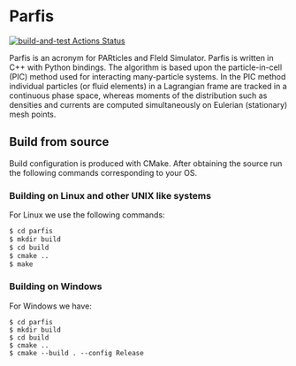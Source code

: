 # Parfis

[![build-and-test Actions Status](https://github.com/GinkoBalboa/parfis/workflows/main/badge.svg)](https://github.com/GinkoBalboa/parfis/actions)

Parfis is an acronym for PARticles and FIeld Simulator. Parfis is written in 
C++ with Python bindings. The algorithm is based upon the particle-in-cell 
(PIC) method used for interacting many-particle systems. In the PIC method
individual particles (or fluid elements) in a Lagrangian frame are tracked 
in a continuous phase space, whereas moments of the distribution such as 
densities and currents are computed simultaneously on Eulerian (stationary) 
mesh points.


## Build from source

Build configuration is produced with CMake. After obtaining the source run the 
following commands corresponding to your OS.

### Building on Linux and other UNIX like systems

For Linux we use the following commands:

``` bash
$ cd parfis
$ mkdir build
$ cd build
$ cmake ..
$ make
```

### Building on Windows

For Windows we have:

``` console
$ cd parfis
$ mkdir build
$ cd build
$ cmake ..
$ cmake --build . --config Release
```

